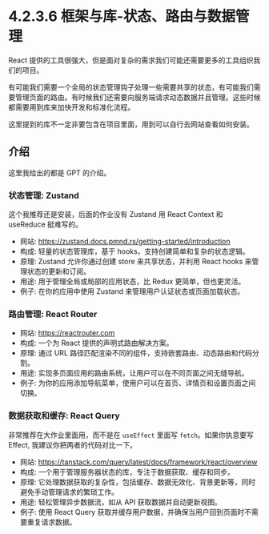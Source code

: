 # 4.2.3.6 框架与库-状态、路由与数据管理

React 提供的工具很强大，但是面对复杂的需求我们可能还需要更多的工具组织我们的项目。

有可能我们需要一个全局的状态管理钩子处理一些需要共享的状态，有可能我们需要管理页面的路由。有时候我们还需要向服务端请求动态数据并且管理。这些时候都需要用到库来加快开发和标准化流程。

这里提到的库不一定非要包含在项目里面，用到可以自行去网站查看如何安装。

## 介绍

这里我给出的都是 GPT 的介绍。

### 状态管理: Zustand

这个我推荐还是安装，后面的作业没有 Zustand 用 React Context 和 useReduce 挺难写的。

- 网站: <https://zustand.docs.pmnd.rs/getting-started/introduction>
- 构成: 轻量的状态管理库，基于 hooks，支持创建简单和复杂的状态逻辑。
- 原理: Zustand 允许你通过创建 store 来共享状态，并利用 React hooks 来管理状态的更新和订阅。
- 用途: 用于管理全局或局部的应用状态，比 Redux 更简单，但也更灵活。
- 例子: 在你的应用中使用 Zustand 来管理用户认证状态或页面加载状态。

### 路由管理: React Router

- 网站: <https://reactrouter.com>
- 构成: 一个为 React 提供的声明式路由解决方案。
- 原理: 通过 URL 路径匹配渲染不同的组件，支持嵌套路由、动态路由和代码分割。
- 用途: 实现多页面应用的路由系统，让用户可以在不同页面之间无缝导航。
- 例子: 为你的应用添加导航菜单，使用户可以在首页、详情页和设置页面之间切换。

### 数据获取和缓存: React Query

非常推荐在大作业里面用，而不是在 `useEffect` 里面写 `fetch`。如果你执意要写 Effect, 我建议你把两者的代码对比一下。

- 网站: <https://tanstack.com/query/latest/docs/framework/react/overview>
- 构成: 一个用于管理服务器状态的库，专注于数据获取、缓存和同步。
- 原理: 它处理数据获取的复杂性，包括缓存、数据无效化、背景更新等，同时避免手动管理请求的繁琐工作。
- 用途: 轻松管理异步数据流，如从 API 获取数据并自动更新视图。
- 例子: 使用 React Query 获取并缓存用户数据，并确保当用户回到页面时不需要重复请求数据。
